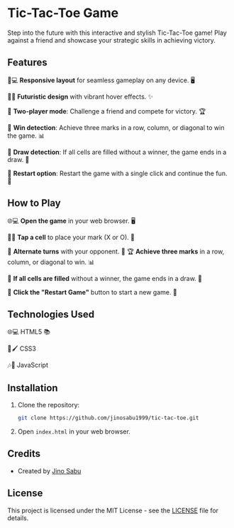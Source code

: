 # Tic-Tac-Toe Game

Step into the future with this interactive and stylish Tic-Tac-Toe game! Play against a friend and showcase your strategic skills in achieving victory.

## Features

📱💻 **Responsive layout** for seamless gameplay on any device. 🖥️

🌈🎨 **Futuristic design** with vibrant hover effects. ✨

👫 **Two-player mode**: Challenge a friend and compete for victory. 🏆

🎯 **Win detection**: Achieve three marks in a row, column, or diagonal to win the game. 📊

🤝 **Draw detection**: If all cells are filled without a winner, the game ends in a draw. 🤝

🔄 **Restart option**: Restart the game with a single click and continue the fun. 🔁


## How to Play

🌐💻 **Open the game** in your web browser. 🖥️

📱🔲 **Tap a cell** to place your mark (X or O). 🎲

🔄 **Alternate turns** with your opponent. 🔄
🏆 **Achieve three marks** in a row, column, or diagonal to win. 📊

🤝 **If all cells are filled** without a winner, the game ends in a draw. 🤝

🔁 **Click the "Restart Game"** button to start a new game. 🔄


## Technologies Used


🌐💻 HTML5 📚

🎨🖌️ CSS3

🎶🎵 JavaScript


## Installation

1. Clone the repository:
   ```bash
   git clone https://github.com/jinosabu1999/tic-tac-toe.git


2. Open `index.html` in your web browser.

## Credits

- Created by [Jino Sabu](https://github.com/jinosabu1999)

## License

This project is licensed under the MIT License - see the [LICENSE](LICENSE) file for details.

